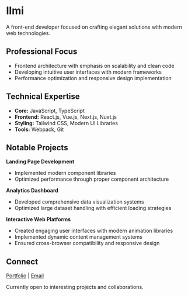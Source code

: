 # Ilmi

A front-end developer focused on crafting elegant solutions with modern web technologies.

## Professional Focus
- Frontend architecture with emphasis on scalability and clean code
- Developing intuitive user interfaces with modern frameworks
- Performance optimization and responsive design implementation

## Technical Expertise
- **Core:** JavaScript, TypeScript
- **Frontend:** React.js, Vue.js, Next.js, Nuxt.js
- **Styling:** Tailwind CSS, Modern UI Libraries
- **Tools:** Webpack, Git

## Notable Projects

**Landing Page Development**
- Implemented modern component libraries
- Optimized performance through proper component architecture

**Analytics Dashboard**
- Developed comprehensive data visualization systems
- Optimized large dataset handling with efficient loading strategies

**Interactive Web Platforms**
- Created engaging user interfaces with modern animation libraries
- Implemented dynamic content management systems
- Ensured cross-browser compatibility and responsive design

## Connect
[Portfolio](https://irumi.xyz) | [Email](mailto:ikalam89@gmail.com)

Currently open to interesting projects and collaborations.
